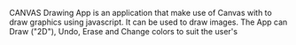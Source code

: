CANVAS Drawing App is an application that make use of Canvas with to draw graphics using javascript. It can be used to draw images. The App can Draw ("2D"), Undo, Erase and Change colors to suit the user's   </p>
